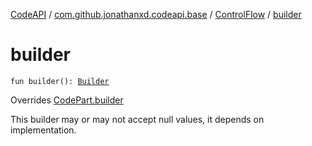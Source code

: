 [CodeAPI](../../index.md) / [com.github.jonathanxd.codeapi.base](../index.md) / [ControlFlow](index.md) / [builder](.)

# builder

`fun builder(): `[`Builder`](-builder/index.md)

Overrides [CodePart.builder](../../com.github.jonathanxd.codeapi/-code-part/builder.md)

This builder may or may not accept null values, it depends on implementation.

